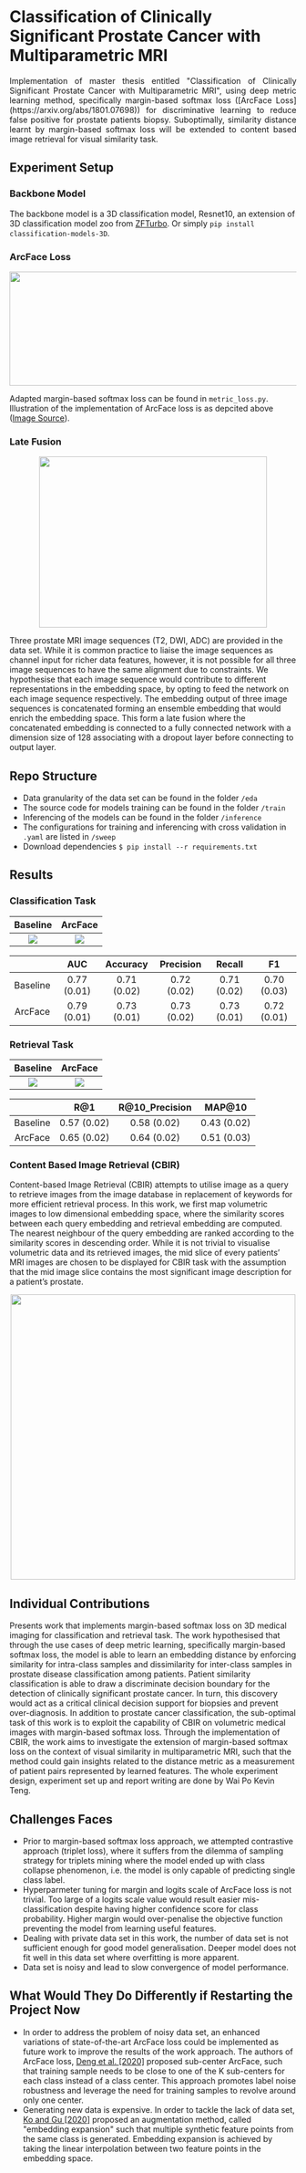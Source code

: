 # Classification of Clinically Significant Prostate Cancer with Multiparametric MRI
<p align="justify">
Implementation of master thesis entitled "Classification of Clinically Significant Prostate Cancer with Multiparametric MRI", using deep metric learning method, specifically margin-based softmax loss ([ArcFace Loss](https://arxiv.org/abs/1801.07698)) for discriminative learning to reduce false positive for prostate patients biopsy. Suboptimally, similarity distance learnt by margin-based softmax loss will be extended to content based image retrieval for visual similarity task. 
</p> 

## Experiment Setup 

### Backbone Model
The backbone model is a 3D classification model, Resnet10, an extension of 3D classification model zoo from [ZFTurbo](https://github.com/ZFTurbo/classification_models_3D). Or simply `pip install classification-models-3D`. 

### ArcFace Loss 
<p align="center">
<img src="fig/ArcFace.png" width="600" height="200">
</p> 

Adapted margin-based softmax loss can be found in `metric_loss.py`. Illustration of the implementation of ArcFace loss is as depcited above ([Image Source](https://github.com/deepinsight/insightface/tree/master/recognition)).

### Late Fusion
<p align="center">
<img src="fig/LateFusion.jpg" width="400" height="300">
</p> 

Three prostate MRI image sequences (T2, DWI, ADC) are provided in the data set.
While it is common practice to liaise the image sequences as channel input for richer
data features, however, it is not possible for all three image sequences to have the
same alignment due to constraints. We hypothesise that each image sequence would
contribute to different representations in the embedding space, by opting to feed
the network on each image sequence respectively. The embedding output of three
image sequences is concatenated forming an ensemble embedding that would enrich
the embedding space. This form a late fusion where the concatenated embedding is
connected to a fully connected network with a dimension size of 128 associating with
a dropout layer before connecting to output layer.

## Repo Structure
* Data granularity of the data set can be found in the folder `/eda`
* The source code for models training can be found in the folder `/train`
* Inferencing of the models can be found in the folder `/inference` 
* The configurations for training and inferencing with cross validation in `.yaml` are listed in `/sweep`
* Download dependencies `$ pip install --r requirements.txt`

## Results 
### Classification Task 
|Baseline|ArcFace|
|:--:|:--:|
|![](fig/SingleDenseHead_AUC.png)|![](fig/SingleArcHead_AUC.png)|

|       | AUC    |Accuracy| Precision| Recall | F1|
| :-----------: | :----------: | :-----------: | :-----------: |:-----------: | :-----------: |
| Baseline  | 0.77 (0.01)  | 0.71 (0.02) | 0.72 (0.02) | 0.71 (0.02) | 0.70 (0.03)|
| ArcFace  | 0.79 (0.01)  | 0.73 (0.01) | 0.73 (0.02) | 0.73 (0.01) | 0.72 (0.01)|



### Retrieval Task 
|Baseline|ArcFace|
|:--:|:--:|
|![](fig/SingleDenseHead_tsne.png)|![](fig/SingleArcHead_tsne.png)|

|       | R@1    | R@10_Precision| MAP@10| 
| :-----------: | :----------: | :-----------: | :-----------: |
| Baseline  | 0.57 (0.02)  | 0.58 (0.02) | 0.43 (0.02) |
| ArcFace  | 0.65 (0.02)  | 0.64 (0.02) | 0.51 (0.03) |

### Content Based Image Retrieval (CBIR)
Content-based Image Retrieval (CBIR) attempts to utilise image as a query to retrieve
images from the image database in replacement of keywords for more efficient retrieval
process. In this work, we first map volumetric images to
low dimensional embedding space, where the similarity scores between each query
embedding and retrieval embedding are computed. The nearest neighbour of the
query embedding are ranked according to the similarity scores in descending order.
While it is not trivial to visualise volumetric data and its retrieved images, the mid
slice of every patients’ MRI images are chosen to be displayed for CBIR task with the
assumption that the mid image slice contains the most significant image description
for a patient’s prostate. 

<p align="center">
<img src="fig/SingleArcHead_CBIR.png" width="500" height="500">
</p> 

## Individual Contributions
Presents work that implements margin-based softmax loss on 3D medical imaging for classification and retrieval task. The work hypothesised that through the use
cases of deep metric learning, specifically margin-based softmax loss, the model is able
to learn an embedding distance by enforcing similarity for intra-class samples and
dissimilarity for inter-class samples in prostate disease classification among patients.
Patient similarity classification is able to draw a discriminate decision boundary for
the detection of clinically significant prostate cancer. In turn, this discovery would
act as a critical clinical decision support for biopsies and prevent over-diagnosis. In
addition to prostate cancer classification, the sub-optimal task of this work is to
exploit the capability of CBIR on volumetric medical images with margin-based
softmax loss. Through the implementation of CBIR, the work aims to investigate
the extension of margin-based softmax loss on the context of visual similarity in
multiparametric MRI, such that the method could gain insights related to the distance metric as a
measurement of patient pairs represented by learned features. The whole experiment design, experiment set up and report writing are done by Wai Po Kevin Teng.  

## Challenges Faces
- Prior to margin-based softmax loss approach, we attempted contrastive approach (triplet loss), where it suffers from the dilemma of sampling strategy for triplets mining where the model ended up with class collapse phenomenon, i.e. the model is only capable of predicting single class label.
- Hyperparmeter tuning for margin and logits scale of ArcFace loss is not trivial. Too large
of a logits scale value would result easier mis-classification despite having higher
confidence score for class probability. Higher margin would over-penalise the objective
function preventing the model from learning useful features.
- Dealing with private data set in this work, the number of data set is
not sufficient enough for good model generalisation. Deeper model does not fit well
in this data set where overfitting is more apparent.  
- Data set is noisy and lead to slow convergence of model performance. 

## What Would They Do Differently if Restarting the Project Now
- In order to address the problem of noisy data set, an enhanced
variations of state-of-the-art ArcFace loss could be implemented as future work to
improve the results of the work approach. The authors of ArcFace loss, [Deng et al. [2020]](https://www.ecva.net/papers/eccv_2020/papers_ECCV/papers/123560715.pdf) proposed sub-center ArcFace, such that training sample needs to be close to one of the K sub-centers for each class
instead of a class center. This approach promotes label noise robustness and leverage
the need for training samples to revolve around only one center.
- Generating new data is expensive. In order to tackle the lack of data set, [Ko and Gu [2020]](https://arxiv.org/abs/2003.02546) proposed
an augmentation method, called "embedding expansion" such that multiple synthetic
feature points from the same class is generated. Embedding expansion is achieved by taking the linear interpolation between two feature points in the embedding space. 

